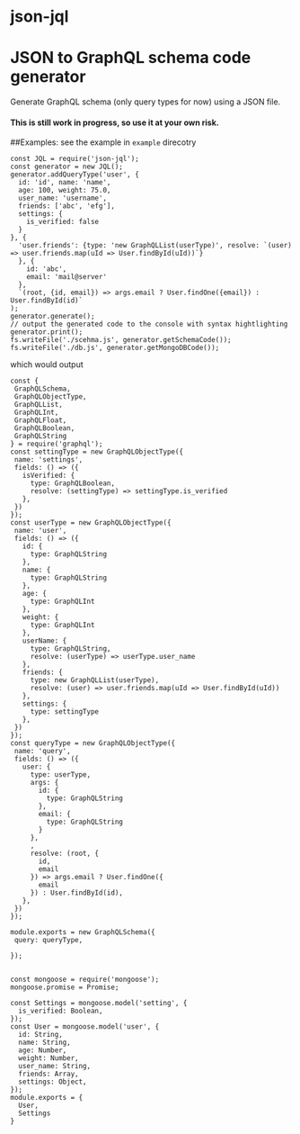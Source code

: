 # json-jql
# JSON to GraphQL schema code generator
Generate GraphQL schema (only query types for now) using a JSON file.

#### This is still work in progress, so use it at your own risk.

##Examples:
see the example in `example` direcotry

    const JQL = require('json-jql');
    const generator = new JQL();
    generator.addQueryType('user', {
      id: 'id', name: 'name',
      age: 100, weight: 75.0,
      user_name: 'username',
      friends: ['abc', 'efg'],
      settings: {
        is_verified: false
      }
    }, {
      'user.friends': {type: 'new GraphQLList(userType)', resolve: `(user) => user.friends.map(uId => User.findById(uId))`}
      }, {
        id: 'abc',
        email: 'mail@server'
      },
      `(root, {id, email}) => args.email ? User.findOne({email}) : User.findById(id)`
    );
    generator.generate();
    // output the generated code to the console with syntax hightlighting
    generator.print();
    fs.writeFile('./scehma.js', generator.getSchemaCode());
    fs.writeFile('./db.js', generator.getMongoDBCode());

which would output

    const {
     GraphQLSchema,
     GraphQLObjectType,
     GraphQLList,
     GraphQLInt,
     GraphQLFloat,
     GraphQLBoolean,
     GraphQLString
    } = require('graphql');
    const settingType = new GraphQLObjectType({
     name: 'settings',
     fields: () => ({
       isVerified: {
         type: GraphQLBoolean,
         resolve: (settingType) => settingType.is_verified
       },
     })
    });
    const userType = new GraphQLObjectType({
     name: 'user',
     fields: () => ({
       id: {
         type: GraphQLString
       },
       name: {
         type: GraphQLString
       },
       age: {
         type: GraphQLInt
       },
       weight: {
         type: GraphQLInt
       },
       userName: {
         type: GraphQLString,
         resolve: (userType) => userType.user_name
       },
       friends: {
         type: new GraphQLList(userType),
         resolve: (user) => user.friends.map(uId => User.findById(uId))
       },
       settings: {
         type: settingType
       },
     })
    });
    const queryType = new GraphQLObjectType({
     name: 'query',
     fields: () => ({
       user: {
         type: userType,
         args: {
           id: {
             type: GraphQLString
           },
           email: {
             type: GraphQLString
           }
         },
         ,
         resolve: (root, {
           id,
           email
         }) => args.email ? User.findOne({
           email
         }) : User.findById(id),
       },
     })
    });

    module.exports = new GraphQLSchema({
     query: queryType,

    });


    const mongoose = require('mongoose');
    mongoose.promise = Promise;

    const Settings = mongoose.model('setting', {
      is_verified: Boolean,
    });
    const User = mongoose.model('user', {
      id: String,
      name: String,
      age: Number,
      weight: Number,
      user_name: String,
      friends: Array,
      settings: Object,
    });
    module.exports = {
      User,
      Settings
    }
